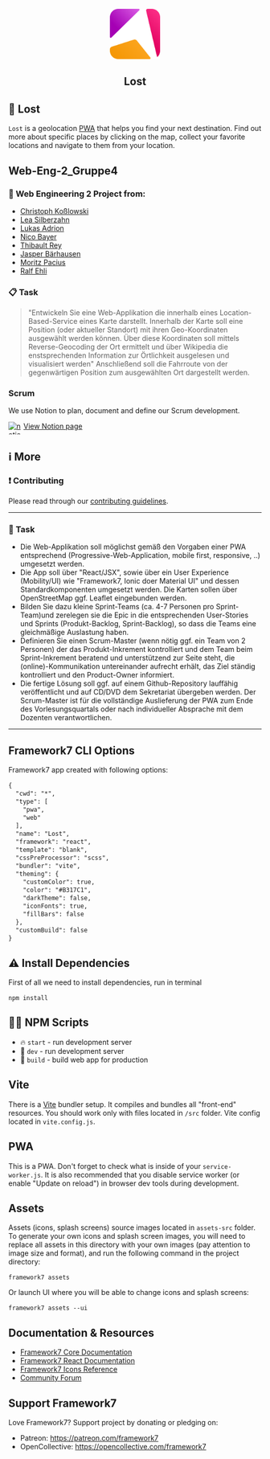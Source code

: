 
<p align="center">
  <img src="docs/lost_logo-512x512.svg" alt="Lost-Logo" width="100">
</p>

<h2 align="center">Lost</h2>

## :round_pushpin: Lost

```Lost``` is a geolocation [PWA](https://de.wikipedia.org/wiki/Progressive_Web_App) that helps you find your next destination. Find out more about specific places by clicking on the map, collect your favorite locations and navigate to them from your location.

## Web-Eng-2_Gruppe4 

### :busts_in_silhouette: Web Engineering 2 Project from: 
- [Christoph Koßlowski](https://github.com/Chri5K0)
- [Lea Silberzahn](https://github.com/lealabert)
- [Lukas Adrion](https://github.com/LukasAdrion)
- [Nico Bayer](https://github.com/NicoB-Code)
- [Thibault Rey](https://github.com/Thibse)
- [Jasper Bärhausen](https://github.com/Iceman422) 
- [Moritz Pacius](https://github.com/mp1621)
- [Ralf Ehli](https://github.com/Ehlikopter)

### :clipboard: Task
> "Entwickeln Sie eine Web-Applikation die innerhalb eines Location-Based-Service eines Karte darstellt. Innerhalb der Karte soll eine Position (oder aktueller Standort) mit ihren Geo-Koordinaten ausgewählt werden können. Über diese Koordinaten soll mittels Reverse-Geocoding der Ort ermittelt und über Wikipedia die enstsprechenden Information zur Örtlichkeit ausgelesen und visualisiert werden" Anschließend soll die Fahrroute von der gegenwärtigen Position zum ausgewählten Ort dargestellt werden.

### Scrum

We use Notion to plan, document and define our Scrum development.

<a href="https://lost-app.notion.site/lost-app/Project-Overview-e555f7cacf4d41b0b00bf365212828bf" style="display:flex">
    <img src="https://www.notion.so/cdn-cgi/image/format=auto,width=100,quality=100/front-static/shared/icons/notion-app-icon-3d.png" alt="notion" width="25" height="25" style="margin-right:5px">
    View Notion page
</a>

## :information_source: More
### :exclamation: Contributing
Please read through our [contributing guidelines](.github/CONTRIBUTING.md).

---
### :pushpin: Task
- Die Web-Applikation soll möglichst gemäß den Vorgaben einer PWA entsprechend (Progressive-Web-Application, mobile first, responsive, ..) umgesetzt werden.
- Die App soll über "React/JSX", sowie über ein User Experience (Mobility/UI) wie "Framework7, Ionic doer Material UI" und dessen Standardkomponenten umgesetzt werden. Die Karten sollen über OpenStreetMap ggf. Leaflet eingebunden werden.
- Bilden Sie dazu kleine Sprint-Teams (ca. 4-7 Personen pro Sprint-Team)und zerelegen sie die Epic in die entsprechenden User-Stories und Sprints (Produkt-Backlog, Sprint-Backlog), so dass die Teams eine gleichmäßige Auslastung haben.
- Definieren Sie einen Scrum-Master (wenn nötig ggf. ein Team von 2 Personen) der das Produkt-Inkrement kontrolliert und dem Team beim Sprint-Inkrement beratend und unterstützend zur Seite steht, die (online)-Kommunikation untereinander aufrecht erhält, das Ziel ständig kontrolliert und den Product-Owner informiert.
- Die fertige Lösung soll ggf. auf einem Github-Repository lauffähig veröffentlicht und auf CD/DVD dem Sekretariat übergeben werden. Der Scrum-Master ist für die vollständige Auslieferung der PWA zum Ende des Vorlesungsquartals oder nach individueller Absprache mit dem Dozenten verantwortlichen.
---
## Framework7 CLI Options

Framework7 app created with following options:

```
{
  "cwd": "*",
  "type": [
    "pwa",
    "web"
  ],
  "name": "Lost",
  "framework": "react",
  "template": "blank",
  "cssPreProcessor": "scss",
  "bundler": "vite",
  "theming": {
    "customColor": true,
    "color": "#B317C1",
    "darkTheme": false,
    "iconFonts": true,
    "fillBars": false
  },
  "customBuild": false
}
```

## :warning: Install Dependencies

First of all we need to install dependencies, run in terminal
```
npm install
```

## :running_woman: NPM Scripts

* 🔥 `start` - run development server
* 🔧 `dev` - run development server
* 🔧 `build` - build web app for production

## Vite

There is a [Vite](https://vitejs.dev) bundler setup. It compiles and bundles all "front-end" resources. You should work only with files located in `/src` folder. Vite config located in `vite.config.js`.

## PWA

This is a PWA. Don't forget to check what is inside of your `service-worker.js`. It is also recommended that you disable service worker (or enable "Update on reload") in browser dev tools during development.
## Assets

Assets (icons, splash screens) source images located in `assets-src` folder. To generate your own icons and splash screen images, you will need to replace all assets in this directory with your own images (pay attention to image size and format), and run the following command in the project directory:

```
framework7 assets
```

Or launch UI where you will be able to change icons and splash screens:

```
framework7 assets --ui
```



## Documentation & Resources

* [Framework7 Core Documentation](https://framework7.io/docs/)
* [Framework7 React Documentation](https://framework7.io/react/)
* [Framework7 Icons Reference](https://framework7.io/icons/)
* [Community Forum](https://forum.framework7.io)

## Support Framework7

Love Framework7? Support project by donating or pledging on:
- Patreon: https://patreon.com/framework7
- OpenCollective: https://opencollective.com/framework7
